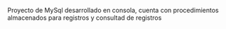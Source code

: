 Proyecto de MySql desarrollado en consola, cuenta con procedimientos almacenados para registros y consultad de registros
